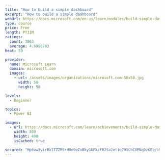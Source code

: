 ```yaml
---
title: "How to build a simple dashboard"
excerpt: "How to build a simple dashboard"
webUrl: https://docs.microsoft.com/en-us/learn/modules/build-simple-dashboard/
type: course
price: Free
length: PT31M
ratings:
  count: 3063
  average: 4.6950703
heat: 59

provider:
  name: Microsoft Learn
  domain: microsoft.com
  images:
    - url: /assets/images/organizations/microsoft.com-50x50.jpg
      width: 50
      height: 50

levels:
  - Beginner

topics:
  - Power BI

images:
  - url: https://docs.microsoft.com/learn/achievements/build-simple-dashboard-social.png
    width: 800
    height: 400
    isCached: true

secured: "Mp6ww3virRklTZZMS+H0e0oZuBkyGkFkzF02Sa2et1q79VChCVPNqDzKEe/iS0UJMQjDXN71E/4ckLyIX0KnqETMYBv4YEBExxFkOBYKnlwbejaM5vg/mWawn/nyEXluO95hhsaXXTXP/EhlnuKIFDcHuJlEL2ugHV88oWm4sSiqfQAnViZHBH6Phjl+EN7H7IPNt/FQLdVHMQwGh9DYLiq0I4BsgXSUE3ch389ocGrcW6RdlUvIHYsb+72k0u2U5KtNghb4ooFc+jeMBm5b/848UJWWnJtCMN/vmg3AOSbPExce2BxlG1yMFySS8rnHODJbb1zrmKPaXaVD1yFn2BQK1BKPDWIXYYdjc50HFOjvkGO3JLDEqDvb4Ii5EGctMT8LWBQDQI8eabO50SAEG8xsMGkAa16IzP8t6tzoR8o=;7O6x/DsGEcc5htGzxGz6Eg=="
---
```


